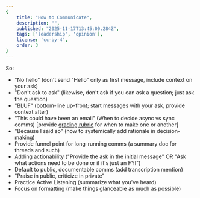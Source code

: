 ```yaml
---
{
    title: "How to Communicate",
    description: "",
    published: "2025-11-17T13:45:00.284Z",
    tags: ['leadership', 'opinion'],
    license: 'cc-by-4',
    order: 3
}
---
```


So:

- "No hello" (don't send "Hello" only as first message, include context on your ask)
- "Don't ask to ask" (likewise, don't ask if you can ask a question; just ask the question)
- "BLUF" (bottom-line up-front; start messages with your ask, provide context after)
- "This could have been an email" (When to decide async vs sync comms) [provide [grading rubric](https://thismeetingcouldhavebeenanemail.org/) for when to make one or another]
- "Because I said so" (how to systemically add rationale in decision-making)
- Provide funnel point for long-running comms (a summary doc for threads and such)
- Adding actionability ("Provide the ask in the initial message" OR "Ask what actions need to be done or if it's just an FYI")
- Default to public, documentable comms (add transcription mention)
- "Praise in public, criticize in private"
- Practice Active Listening (summarize what you've heard)
- Focus on formatting (make things glanceable as much as possible)
